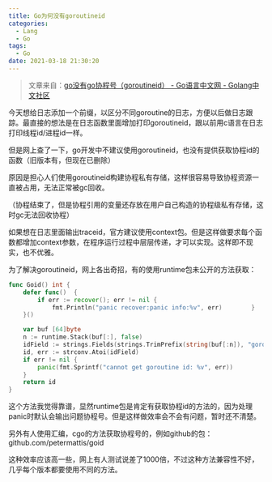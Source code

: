 ```yaml
---
title: Go为何没有goroutineid
categories:
  - Lang
  - Go
tags:
  - Go
date: 2021-03-18 21:30:20
---
```


> 文章来自：[go没有go协程号（goroutineid） - Go语言中文网 - Golang中文社区](https://studygolang.com/topics/11363?fr=sidebar)

今天想给日志添加一个前缀，以区分不同goroutine的日志，方便以后做日志跟踪。最直接的想法是在日志函数里面增加打印goroutineid，跟以前用c语言在日志打印线程id/进程id一样。

但是网上查了一下，go开发中不建议使用goroutineid，也没有提供获取协程id的函数（旧版本有，但现在已删除）

原因是担心人们使用goroutineid构建协程私有存储，这样很容易导致协程资源一直被占用，无法正常被gc回收。

（协程结束了，但是协程引用的变量还存放在用户自己构造的协程级私有存储，这时gc无法回收协程）

如果想在日志里面输出traceid，官方建议使用context包。但是这样做要求每个函数都增加context参数，在程序运行过程中层层传递，才可以实现。这样即不现实，也不优雅。

为了解决goroutineid，网上各出奇招，有的使用runtime包未公开的方法获取：

```go
func Goid() int {
    defer func()  {
        if err := recover(); err != nil {
            fmt.Println("panic recover:panic info:%v", err)        }
    }()

    var buf [64]byte
    n := runtime.Stack(buf[:], false)
    idField := strings.Fields(strings.TrimPrefix(string(buf[:n]), "goroutine "))[0]
    id, err := strconv.Atoi(idField)
    if err != nil {
        panic(fmt.Sprintf("cannot get goroutine id: %v", err))
    }
    return id
}
```

这个方法我觉得靠谱，显然runtime包是肯定有获取协程id的方法的，因为处理panic时默认会输出问题协程号。但是这样做效率会不会有问题，暂时还不清楚。

另外有人使用汇编，cgo的方法获取协程号的，例如github的包：github.com/petermattis/goid

这种效率应该高一些，网上有人测试说差了1000倍，不过这种方法兼容性不好，几乎每个版本都要使用不同的方法。
